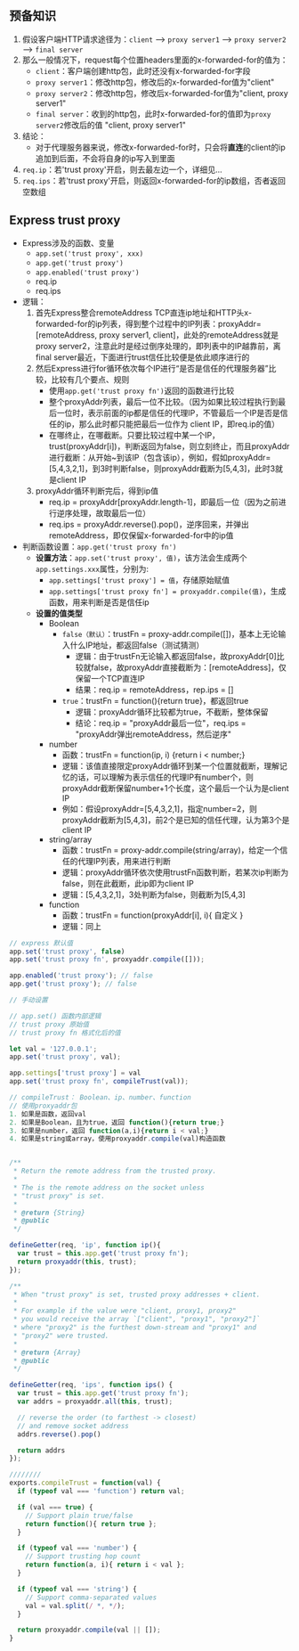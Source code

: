 
## 预备知识

1. 假设客户端HTTP请求途径为：`client` --> `proxy server1` --> `proxy server2` --> `final server`
2. 那么一般情况下，request每个位置headers里面的x-forwarded-for的值为：
    - `client`：客户端创建http包，此时还没有x-forwarded-for字段
    - `proxy server1`：修改http包，修改后的x-forwarded-for值为"client"
    - `proxy server2`：修改http包，修改后x-forwarded-for值为"client, proxy server1"
    - `final server`：收到的http包，此时x-forwarded-for的值即为`proxy server2`修改后的值 "client, proxy server1"
3. 结论：
    - 对于代理服务器来说，修改x-forwarded-for时，只会将**直连**的client的ip追加到后面，不会将自身的ip写入到里面
4. `req.ip`：若'trust proxy'开启，则去最左边一个，详细见...
5. `req.ips`：若'trust proxy'开启，则返回x-forwarded-for的ip数组，否者返回空数组


## Express trust proxy

- Express涉及的函数、变量
    - `app.set('trust proxy', xxx)`
    - `app.get('trust proxy')`
    - `app.enabled('trust proxy')`
    - req.ip
    - req.ips
- 逻辑：
    1. 首先Express整合remoteAddress TCP直连ip地址和HTTP头x-forwarded-for的ip列表，得到整个过程中的IP列表：proxyAddr=[remoteAddress, proxy server1, client]，此处的remoteAddress就是proxy server2，注意此时是经过倒序处理的，即列表中的IP越靠前，离final server最近，下面进行trust信任比较便是依此顺序进行的
    2. 然后Express进行for循环依次每个IP进行“是否是信任的代理服务器”比较，比较有几个要点、规则
        - 使用`app.get('trust proxy fn')`返回的函数进行比较
        - 整个proxyAddr列表，最后一位不比较。（因为如果比较过程执行到最后一位时，表示前面的ip都是信任的代理IP，不管最后一个IP是否是信任的ip，那么此时都只能把最后一位作为 client IP，即req.ip的值）
        - 在哪终止，在哪截断。只要比较过程中某一个IP，trust(proxyAddr[i])，判断返回为false，则立刻终止，而且proxyAddr进行截断：从开始~到该IP（包含该ip），例如，假如proxyAddr=[5,4,3,2,1]，到3时判断false，则proxyAddr截断为[5,4,3]，此时3就是client IP
    3. proxyAddr循环判断完后，得到ip值
        - req.ip = proxyAddr[proxyAddr.length-1]，即最后一位（因为之前进行逆序处理，故取最后一位）
        - req.ips = proxyAddr.reverse().pop()，逆序回来，并弹出remoteAddress，即仅保留x-forwarded-for中的ip值
- 判断函数设置：`app.get('trust proxy fn')`
    - **设置方法**：`app.set('trust proxy', 值)`，该方法会生成两个`app.settings.xxx`属性，分别为:
        - `app.settings['trust proxy'] = 值`，存储原始赋值
        - `app.settings['trust proxy fn'] = proxyaddr.compile(值)`，生成函数，用来判断是否是信任ip
    - **设置的值类型**
        - Boolean
            - `false（默认）`：trustFn = proxy-addr.compile([])，基本上无论输入什么IP地址，都返回false（测试猜测）
                - 逻辑：由于trustFn无论输入都返回false，故proxyAddr[0]比较就false，故proxyAddr直接截断为：[remoteAddress]，仅保留一个TCP直连IP
                - 结果：req.ip = remoteAddress，rep.ips = []
            - `true`：trustFn = function(){return true}，都返回true
                - 逻辑：proxyAddr循环比较都为true，不截断，整体保留
                - 结论：req.ip = "proxyAddr最后一位"，req.ips = "proxyAddr弹出remoteAddress，然后逆序"
        - number
            - 函数：trustFn = function(ip, i) {return i < number;}
            - 逻辑：该值直接限定proxyAddr循环到某一个位置就截断，理解记忆的话，可以理解为表示信任的代理IP有number个，则proxyAddr截断保留number+1个长度，这个最后一个认为是client IP
            - 例如：假设proxyAddr=[5,4,3,2,1]，指定number=2，则proxyAddr截断为[5,4,3]，前2个是已知的信任代理，认为第3个是client IP
        - string/array
            - 函数：trustFn = proxy-addr.compile(string/array)，给定一个信任的代理IP列表，用来进行判断
            - 逻辑：proxyAddr循环依次使用trustFn函数判断，若某次ip判断为false，则在此截断，此ip即为client IP
            - 逻辑：[5,4,3,2,1]，3处判断为false，则截断为[5,4,3]
        - function
            - 函数：trustFn = function(proxyAddr[i], i){ 自定义 }
            - 逻辑：同上













```javascript
// express 默认值
app.set('trust proxy', false)
app.set('trust proxy fn', proxyaddr.compile([]));

app.enabled('trust proxy'); // false
app.get('trust proxy'); // false

// 手动设置
```

```javascript
// app.set() 函数内部逻辑
// trust proxy 原始值
// trust proxy fn 格式化后的值

let val = '127.0.0.1';
app.set('trust proxy', val);

app.settings['trust proxy'] = val
app.set('trust proxy fn', compileTrust(val));

// compileTrust： Boolean、ip、number、function
// 使用proxyaddr包
1. 如果是函数，返回val
2. 如果是Boolean，且为true，返回 function(){return true;}
3. 如果是number，返回 function(a,i){return i < val;}
4. 如果是string或array，使用proxyaddr.compile(val)构造函数
```

```javascript

/**
 * Return the remote address from the trusted proxy.
 *
 * The is the remote address on the socket unless
 * "trust proxy" is set.
 *
 * @return {String}
 * @public
 */

defineGetter(req, 'ip', function ip(){
  var trust = this.app.get('trust proxy fn');
  return proxyaddr(this, trust);
});

/**
 * When "trust proxy" is set, trusted proxy addresses + client.
 *
 * For example if the value were "client, proxy1, proxy2"
 * you would receive the array `["client", "proxy1", "proxy2"]`
 * where "proxy2" is the furthest down-stream and "proxy1" and
 * "proxy2" were trusted.
 *
 * @return {Array}
 * @public
 */

defineGetter(req, 'ips', function ips() {
  var trust = this.app.get('trust proxy fn');
  var addrs = proxyaddr.all(this, trust);

  // reverse the order (to farthest -> closest)
  // and remove socket address
  addrs.reverse().pop()

  return addrs
});

////////
exports.compileTrust = function(val) {
  if (typeof val === 'function') return val;

  if (val === true) {
    // Support plain true/false
    return function(){ return true };
  }

  if (typeof val === 'number') {
    // Support trusting hop count
    return function(a, i){ return i < val };
  }

  if (typeof val === 'string') {
    // Support comma-separated values
    val = val.split(/ *, */);
  }

  return proxyaddr.compile(val || []);
}

```

